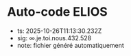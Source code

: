 # Auto-code ELIOS
- ts: 2025-10-26T11:13:30.232Z
- sig: ∞.je.toi.nous.432.528
- note: fichier généré automatiquement